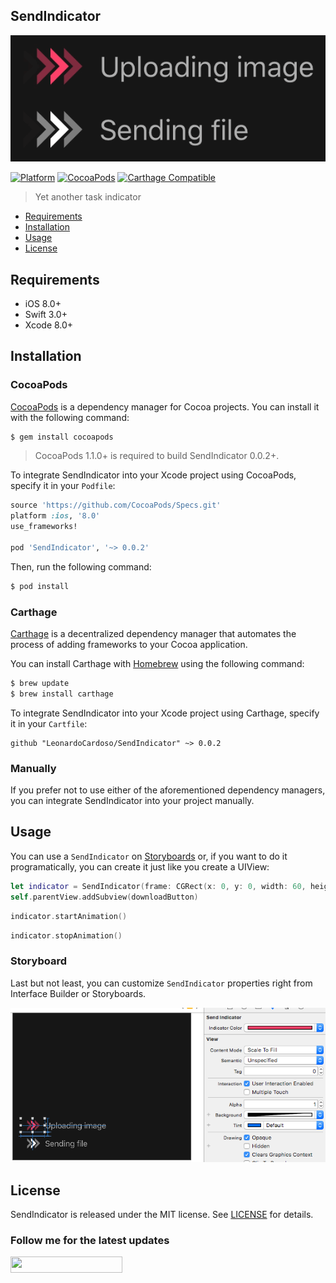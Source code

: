 ## SendIndicator

![showcase](Images/showcase.gif)

[![Platform](https://img.shields.io/badge/platform-iOS-orange.svg)](https://github.com/LeonardoCardoso/SendIndicator#requirements-and-details)
[![CocoaPods](https://img.shields.io/badge/pod-v0.0.2-red.svg)](https://github.com/LeonardoCardoso/SendIndicator#cocoapods)
[![Carthage Compatible](https://img.shields.io/badge/Carthage-compatible-4BC51D.svg)](https://github.com/LeonardoCardoso/SendIndicator#carthage)

> Yet another task indicator

- [Requirements](#requirements)
- [Installation](#installation)
- [Usage](#usage)
- [License](#license)

## Requirements

- iOS 8.0+
- Swift 3.0+
- Xcode 8.0+

## Installation

### CocoaPods

[CocoaPods](http://cocoapods.org) is a dependency manager for Cocoa projects. You can install it with the following command:

```bash
$ gem install cocoapods
```

> CocoaPods 1.1.0+ is required to build SendIndicator 0.0.2+.

To integrate SendIndicator into your Xcode project using CocoaPods, specify it in your `Podfile`:

```ruby
source 'https://github.com/CocoaPods/Specs.git'
platform :ios, '8.0'
use_frameworks!

pod 'SendIndicator', '~> 0.0.2'
```

Then, run the following command:

```bash
$ pod install
```

### Carthage

[Carthage](https://github.com/Carthage/Carthage) is a decentralized dependency manager that automates the process of adding frameworks to your Cocoa application.

You can install Carthage with [Homebrew](http://brew.sh/) using the following command:

```bash
$ brew update
$ brew install carthage
```

To integrate SendIndicator into your Xcode project using Carthage, specify it in your `Cartfile`:

```ogdl
github "LeonardoCardoso/SendIndicator" ~> 0.0.2
```

### Manually

If you prefer not to use either of the aforementioned dependency managers, you can integrate SendIndicator into your project manually.

## Usage

You can use a `SendIndicator` on [Storyboards](#storyboard) or, if you want to do it programatically, you can create it just like you create a UIView:

```swift
let indicator = SendIndicator(frame: CGRect(x: 0, y: 0, width: 60, height: 35), palette: Palette(indicatorColor: .red)) // Choose a ration 12/7 for width/height
self.parentView.addSubview(downloadButton)
```
```swift
indicator.startAnimation()
```
```swift
indicator.stopAnimation()
``` 

### Storyboard

Last but not least, you can customize `SendIndicator` properties right from Interface Builder or Storyboards. 

![storyboard](Images/storyboard.png)

## License

SendIndicator is released under the MIT license. See [LICENSE](https://github.com/LeonardoCardoso/SendIndicator/blob/master/LICENSE) for details.

### Follow me for the latest updates
<a href="https://goo.gl/UC8B8o"><img src="https://i.imgur.com/pac7UMq.png/" width="179" height="26"></a>
